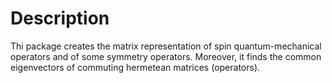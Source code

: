 # Description 
Thi package creates the matrix representation of spin quantum-mechanical operators and of some symmetry operators. Moreover, it finds the common eigenvectors of commuting hermetean matrices (operators).  
